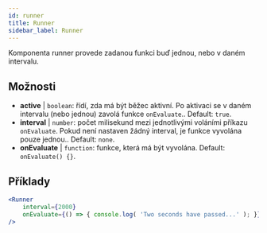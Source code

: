 ```yaml
---
id: runner 
title: Runner
sidebar_label: Runner
---
```


Komponenta runner provede zadanou funkci buď jednou, nebo v daném intervalu.

## Možnosti

* __active__ | `boolean`: řídí, zda má být běžec aktivní. Po aktivaci se v daném intervalu (nebo jednou) zavolá funkce `onEvaluate`.. Default: `true`.
* __interval__ | `number`: počet milisekund mezi jednotlivými voláními příkazu `onEvaluate`. Pokud není nastaven žádný interval, je funkce vyvolána pouze jednou.. Default: `none`.
* __onEvaluate__ | `function`: funkce, která má být vyvolána. Default: `onEvaluate() {}`.


## Příklady

```jsx live
<Runner
    interval={2000}
    onEvaluate={() => { console.log( 'Two seconds have passed...' ); }}
/>
```



